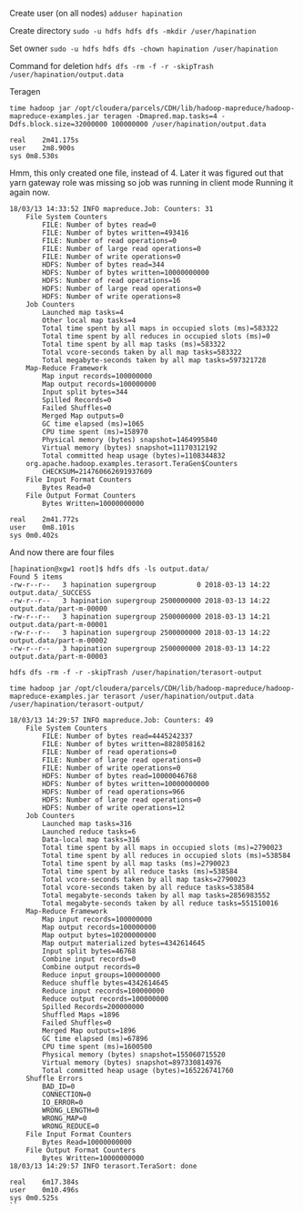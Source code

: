 Create user (on all nodes)
`adduser hapination`

Create directory
`sudo -u hdfs hdfs dfs -mkdir /user/hapination`

Set owner
`sudo -u hdfs hdfs dfs -chown hapination /user/hapination`

Command for deletion
`hdfs dfs -rm -f -r -skipTrash /user/hapination/output.data`

Teragen

`time hadoop jar /opt/cloudera/parcels/CDH/lib/hadoop-mapreduce/hadoop-mapreduce-examples.jar teragen -Dmapred.map.tasks=4 -Ddfs.block.size=32000000 100000000 /user/hapination/output.data`

```
real	2m41.175s
user	2m8.900s
sys	0m8.530s
```

Hmm, this only created one file, instead of 4. Later it was figured out that yarn gateway role was missing so job was running in client mode
Running it again now.

```
18/03/13 14:33:52 INFO mapreduce.Job: Counters: 31
	File System Counters
		FILE: Number of bytes read=0
		FILE: Number of bytes written=493416
		FILE: Number of read operations=0
		FILE: Number of large read operations=0
		FILE: Number of write operations=0
		HDFS: Number of bytes read=344
		HDFS: Number of bytes written=10000000000
		HDFS: Number of read operations=16
		HDFS: Number of large read operations=0
		HDFS: Number of write operations=8
	Job Counters
		Launched map tasks=4
		Other local map tasks=4
		Total time spent by all maps in occupied slots (ms)=583322
		Total time spent by all reduces in occupied slots (ms)=0
		Total time spent by all map tasks (ms)=583322
		Total vcore-seconds taken by all map tasks=583322
		Total megabyte-seconds taken by all map tasks=597321728
	Map-Reduce Framework
		Map input records=100000000
		Map output records=100000000
		Input split bytes=344
		Spilled Records=0
		Failed Shuffles=0
		Merged Map outputs=0
		GC time elapsed (ms)=1065
		CPU time spent (ms)=158970
		Physical memory (bytes) snapshot=1464995840
		Virtual memory (bytes) snapshot=11170312192
		Total committed heap usage (bytes)=1108344832
	org.apache.hadoop.examples.terasort.TeraGen$Counters
		CHECKSUM=214760662691937609
	File Input Format Counters
		Bytes Read=0
	File Output Format Counters
		Bytes Written=10000000000

real	2m41.772s
user	0m8.101s
sys	0m0.402s
```

And now there are four files

```
[hapination@xgw1 root]$ hdfs dfs -ls output.data/
Found 5 items
-rw-r--r--   3 hapination supergroup          0 2018-03-13 14:22 output.data/_SUCCESS
-rw-r--r--   3 hapination supergroup 2500000000 2018-03-13 14:22 output.data/part-m-00000
-rw-r--r--   3 hapination supergroup 2500000000 2018-03-13 14:21 output.data/part-m-00001
-rw-r--r--   3 hapination supergroup 2500000000 2018-03-13 14:22 output.data/part-m-00002
-rw-r--r--   3 hapination supergroup 2500000000 2018-03-13 14:22 output.data/part-m-00003
```


`hdfs dfs -rm -f -r -skipTrash /user/hapination/terasort-output`

`time hadoop jar /opt/cloudera/parcels/CDH/lib/hadoop-mapreduce/hadoop-mapreduce-examples.jar terasort /user/hapination/output.data /user/hapination/terasort-output/`


```
18/03/13 14:29:57 INFO mapreduce.Job: Counters: 49
	File System Counters
		FILE: Number of bytes read=4445242337
		FILE: Number of bytes written=8828058162
		FILE: Number of read operations=0
		FILE: Number of large read operations=0
		FILE: Number of write operations=0
		HDFS: Number of bytes read=10000046768
		HDFS: Number of bytes written=10000000000
		HDFS: Number of read operations=966
		HDFS: Number of large read operations=0
		HDFS: Number of write operations=12
	Job Counters
		Launched map tasks=316
		Launched reduce tasks=6
		Data-local map tasks=316
		Total time spent by all maps in occupied slots (ms)=2790023
		Total time spent by all reduces in occupied slots (ms)=538584
		Total time spent by all map tasks (ms)=2790023
		Total time spent by all reduce tasks (ms)=538584
		Total vcore-seconds taken by all map tasks=2790023
		Total vcore-seconds taken by all reduce tasks=538584
		Total megabyte-seconds taken by all map tasks=2856983552
		Total megabyte-seconds taken by all reduce tasks=551510016
	Map-Reduce Framework
		Map input records=100000000
		Map output records=100000000
		Map output bytes=10200000000
		Map output materialized bytes=4342614645
		Input split bytes=46768
		Combine input records=0
		Combine output records=0
		Reduce input groups=100000000
		Reduce shuffle bytes=4342614645
		Reduce input records=100000000
		Reduce output records=100000000
		Spilled Records=200000000
		Shuffled Maps =1896
		Failed Shuffles=0
		Merged Map outputs=1896
		GC time elapsed (ms)=67896
		CPU time spent (ms)=1600500
		Physical memory (bytes) snapshot=155060715520
		Virtual memory (bytes) snapshot=897330814976
		Total committed heap usage (bytes)=165226741760
	Shuffle Errors
		BAD_ID=0
		CONNECTION=0
		IO_ERROR=0
		WRONG_LENGTH=0
		WRONG_MAP=0
		WRONG_REDUCE=0
	File Input Format Counters
		Bytes Read=10000000000
	File Output Format Counters
		Bytes Written=10000000000
18/03/13 14:29:57 INFO terasort.TeraSort: done

real	6m17.384s
user	0m10.496s
sys	0m0.525s
``